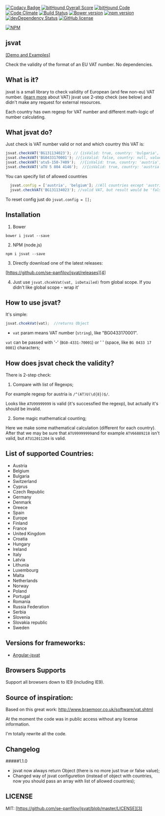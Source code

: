 [![Codacy Badge](https://api.codacy.com/project/badge/grade/874e7dce623149e18807bdc0a02671c2)](https://www.codacy.com/app/se-panfilov/jsvat)
[![bitHound Overall Score](https://www.bithound.io/github/se-panfilov/jsvat/badges/score.svg)](https://www.bithound.io/github/se-panfilov/jsvat) [![bitHound Code](https://www.bithound.io/github/se-panfilov/jsvat/badges/code.svg)](https://www.bithound.io/github/se-panfilov/jsvat)
[![Code Climate](https://codeclimate.com/github/se-panfilov/jsvat/badges/gpa.svg)](https://codeclimate.com/github/se-panfilov/jsvat)
[![Build Status](https://travis-ci.org/se-panfilov/jsvat.svg?branch=master)](https://travis-ci.org/se-panfilov/jsvat)
[![Bower version](https://badge.fury.io/bo/jsvat.svg)](http://badge.fury.io/bo/jsvat)
[![npm version](https://badge.fury.io/js/jsvat.svg)](http://badge.fury.io/js/jsvat)
[![devDependency Status](https://david-dm.org/se-panfilov/jsvat/dev-status.svg)](https://david-dm.org/se-panfilov/jsvat#info=devDependencies)
[![GitHub license](https://img.shields.io/github/license/mashape/apistatus.svg)](https://github.com/se-panfilov/jsvat/blob/master/LICENSE)

[![NPM](https://nodei.co/npm/jsvat.png?downloads=true&downloadRank=true&stars=true)](https://nodei.co/npm/jsvat/)


jsvat
-------

[[Demo and Examples]][2]

Check the validity of the format of an EU VAT number. No dependencies.

What is it?
--------

jsvat is a small library to check validity of European (and few non-eu) VAT number. ([learn more][1] about VAT)
jsvat use 2-step check (see below) and didn't make any request for external resources.

Each country has own regexp for VAT number and different math-logic of number calculating.

What jsvat do?
--------

Just check is VAT number valid or not and which country this VAT is:

  ```javascript
  jsvat.checkVAT('BG131134023'); // {isValid: true, country: 'bulgaria', value: 'BG131134023'}
  jsvat.checkVAT('BG0433170001'); //{isValid: false, country: null, value: 'BG0433170001'}
  jsvat.checkVAT('atu5-150-7409');  //{isValid: true, country: 'austria', value: 'ATU51507409'}
  jsvat.checkVAT('aTU 5 804 4146');  //{isValid: true, country: 'austria', value: 'ATU58044146'}
  ```

You can specify list of allowed countries

```javascript
  jsvat.config = ['austria', 'belgium']; //All countries except 'austria' and 'belgium' would return false
  jsvat.checkVAT('BG131134023'); //valid VAT, but result would be 'false'
```
  
To reset config just do `jsvat.config = [];`
  
Installation
----------

1. Bower

  `bower i jsvat --save`

2. NPM (node.js)

  `npm i jsvat --save`

3. Directly download one of the latest releases:

  [https://github.com/se-panfilov/jsvat/releases][4]

4. Just use `jsvat.chcekVat(vat, isDetailed)` from global scope.
  If you didn't like global scope - wrap it'

How to use jsvat?
-----
It's simple: 

```javascript
jsvat.chcekVat(vat);  //returns Object
```

 - `vat` param means VAT number (`string`), like "BG0433170001". 
   
  `vat` can be passed with '-' (`BG0-4331-70001`) or ' ' (space, like `BG 0433 17 0001`) characters;


How does jsvat check the validity?
---------

There is 2-step check:

1. Compare with list of Regexps;

  For example regexp for austria is `/^(AT)U(\d{8})$/`.
 
 Looks like `ATU99999999` is valid (it's successfied the regexp), but actually it's should be invalid.

2. Some magic mathematical counting;

 Here we make some mathematical calculation (different for each country).
 After that we may be sure that `ATU99999999`and for example `ATV66889218` isn't valid, but `ATU12011204` is valid. 

List of supported Countries:
---------

 - Austria
 - Belgium
 - Bulgaria
 - Switzerland
 - Cyprus
 - Czech Republic
 - Germany
 - Denmark
 - Greece
 - Spain
 - Europe
 - Finland
 - France
 - United Kingdom
 - Croatia
 - Hungary
 - Ireland
 - Italy
 - Latvia
 - Lithunia
 - Luxembourg
 - Malta
 - Netherlands
 - Norway
 - Poland
 - Portugal
 - Romania
 - Russia Federation
 - Serbia
 - Slovenia
 - Slovakia republic
 - Sweden
 
Versions for frameworks:
--------

 - [Angular-jsvat][5]

Browsers Supports
---------

Support all browsers down to IE9 (including IE9).

Source of inspiration:
---------

Based on this great work: http://www.braemoor.co.uk/software/vat.shtml

At the moment the code was in public access without any license information.

I'm totally rewrite all the code.

Changelog
--------

#####1.1.0 
  - jsvat now always return Object (there is no more just true or false value);
  - Changed way of jsvat configuretion (instead of object with countries, now you should pass an array with list of allowed countries);

LICENSE
-------

MIT: [https://github.com/se-panfilov/jsvat/blob/master/LICENSE][3]

 [1]: https://en.wikipedia.org/wiki/VAT_identification_number
 [2]: https://se-panfilov.github.io/jsvat
 [3]: https://github.com/se-panfilov/jsvat/blob/master/LICENSE
 [4]: https://github.com/se-panfilov/jsvat/releases
 [5]: https://github.com/se-panfilov/angular-jsvat
